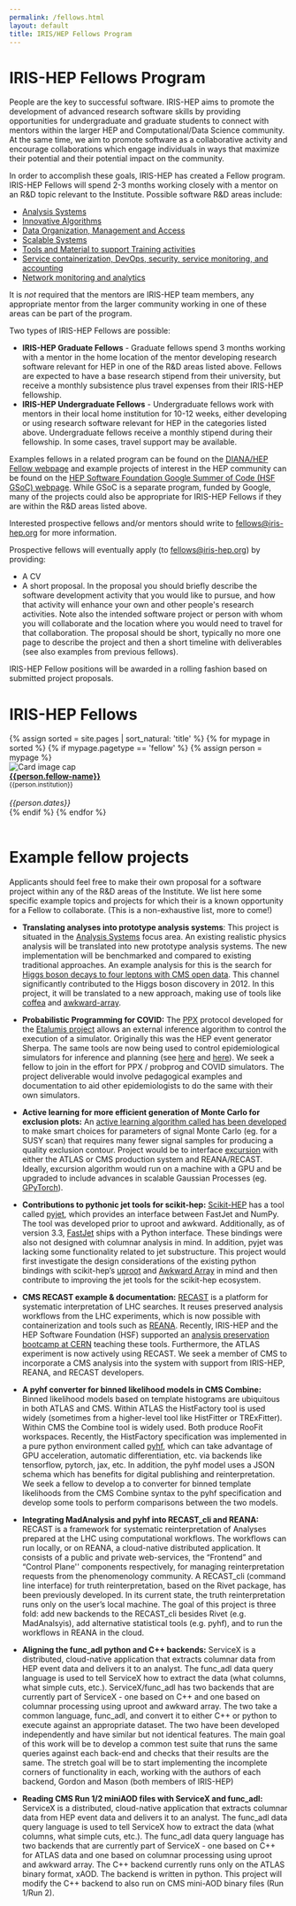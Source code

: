 ```yaml
---
permalink: /fellows.html
layout: default
title: IRIS/HEP Fellows Program
---
```


# IRIS-HEP Fellows Program 

  People are the key to successful software. IRIS-HEP aims to promote the 
development of advanced research software skills by providing opportunities 
for undergraduate and graduate students to connect with mentors within the
larger HEP and Computational/Data Science community. At the same time, we aim 
to promote software as a collaborative activity and encourage collaborations 
which engage individuals in ways that maximize their potential and their 
potential impact on the community.

  In order to accomplish these goals, IRIS-HEP has created a Fellow program.
IRIS-HEP Fellows will spend 2-3 months working closely with a mentor on an
R&D topic relevant to the Institute. Possible software R&D areas include:

  * [Analysis Systems](/as.html)
  * [Innovative Algorithms](/ia.html)
  * [Data Organization, Management and Access](/doma.html)
  * [Scalable Systems](/ssl.html)
  * [Tools and Material to support Training activities](/ssc.html)
  * [Service containerization, DevOps, security, service monitoring, and accounting](/osglhc.html)
  * [Network monitoring and analytics](/osglhc.html)

It is *not* required that the mentors are IRIS-HEP team members, any 
appropriate mentor from the larger community working in one of these areas
can be part of the program.

  Two types of IRIS-HEP Fellows are possible:

  * **IRIS-HEP Graduate Fellows** - Graduate fellows spend 3 months working with a mentor in the home location of the mentor developing research software relevant for HEP in one of the R&D areas listed above. Fellows are expected to have a base research stipend from their university, but receive a monthly subsistence plus travel expenses from their IRIS-HEP fellowship.
  * **IRIS-HEP Undergraduate Fellows** - Undergraduate fellows work with mentors in their local home institution for 10-12 weeks, either developing or using research software relevant for HEP in the categories listed above. Undergraduate fellows receive a monthly stipend during their fellowship. In some cases, travel support may be available. 

  Examples fellows in a related program can be found on the [DIANA/HEP Fellow webpage](http://diana-hep.org/pages/fellows.html) and example projects of interest in the HEP community can be found on the [HEP Software Foundation Google Summer of Code (HSF GSoC) webpage](https://hepsoftwarefoundation.org/activities/gsoc.html). While GSoC is a separate program, funded by Google, many of the projects could also be appropriate for IRIS-HEP Fellows if they are within the R&D areas listed above.

Interested prospective fellows and/or mentors should write to fellows@iris-hep.org for more information.

Prospective fellows will eventually apply (to fellows@iris-hep.org) by providing:

 * A CV
 * A short proposal.  In the proposal you should briefly describe the software development activity that you would like to pursue, and how that activity will enhance your own and other people's research activities. Note also the intended software project or person with whom you will collaborate and the location where you would need to travel for that collaboration. The proposal should be short, typically no more one page to describe the project and then a short timeline with deliverables (see also examples from previous fellows). 

IRIS-HEP Fellow positions will be awarded in a rolling fashion based on submitted project proposals.

# IRIS-HEP Fellows

<div class="container-fluid">
  <div class="row">
{% assign sorted = site.pages | sort_natural: 'title' %}
{% for mypage in sorted %}
  {% if mypage.pagetype == 'fellow' %}
     {% assign person = mypage %}
     <div class="card" style="width: 12rem;">
        <img class="card-img-top" src="{{person.photo}}" alt="Card image cap">
        <div class="card-body d-flex flex-column">
          <div class="card-text">
             <b><a href="{{person.permalink}}">{{person.fellow-name}}</a></b><br>
             <small>{{person.institution}}</small><br><br>
          </div>
          <div class="card-text mt-auto"><i>{{person.dates}}</i><br></div>
        </div>
     </div>
  {% endif %}
{% endfor %}
  </div>
  <br>
</div>

# Example fellow projects

Applicants should feel free to make their own proposal for a software
project within any of the R&D areas of the Institute. We list here some
specific example topics and projects for which their is a known opportunity
for a Fellow to collaborate. (This is a non-exhaustive list, more to come!)

- **Translating analyses into prototype analysis systems**: This project is situated in the [Analysis Systems](/as.html) focus area. An existing realistic physics analysis will be translated into new prototype analysis systems. The new implementation will be benchmarked and compared to existing traditional approaches. An example analysis for this is the search for [Higgs boson decays to four leptons with CMS open data](http://opendata.cern.ch/docs/observing-higgs-over-one-petabyte-new-cms-open-data). This channel significantly contributed to the Higgs boson discovery in 2012. In this project, it will be translated to a new approach, making use of tools like [coffea](https://github.com/CoffeaTeam/coffea) and [awkward-array](/projects/awkward.html).

- **Probabilistic Programming for COVID:** The [PPX](/projects/ppx.html) protocol developed for the [Etalumis project](https://phys.org/news/2019-11-etalumis-reverses-simulations-reveal-science.html) allows an external inference algorithm to control the execution of a simulator. Originally this was the HEP event generator Sherpa. The same tools are now being used to control epidemiological simulators for inference and planning (see [here](https://arxiv.org/abs/1905.12432) and [here](https://arxiv.org/abs/2003.13221)). We seek a fellow to join in the effort for PPX / probprog and COVID simulators. The project deliverable would involve pedagogical examples and documentation to aid other epidemiologists to do the same with their own simulators.

- **Active learning for more efficient generation of Monte Carlo for exclusion plots:**
An [active learning algorithm called has been developed](https://indico.cern.ch/event/708041/contributions/3269754/) to make smart choices for parameters of signal Monte Carlo (eg. for a SUSY scan) that requires many fewer signal samples for producing a quality exclusion contour. Project would be to interface [excursion](https://github.com/diana-hep/excursion)  with either the ATLAS or CMS production system and REANA/RECAST. Ideally, excursion algorithm would run on a machine with a GPU and be upgraded to include advances in scalable Gaussian Processes (eg. [GPyTorch](https://gpytorch.ai)).

- **Contributions to pythonic jet tools for scikit-hep:** [Scikit-HEP](http://scikit-hep.org) has a tool called [pyjet](https://github.com/scikit-hep/pyjet), which provides an interface between FastJet and NumPy. The tool was developed prior to uproot and awkward. Additionally, as of version 3.3, [FastJet](http://fastjet.fr/repo/fastjet-doc-3.3.3.pdf) ships with a Python interface. These bindings were also not designed with columnar analysis in mind. In addition, pyjet was lacking some functionality related to jet substructure. This project would first investigate the design considerations of the existing python bindings with scikit-hep’s [uproot](https://github.com/scikit-hep/uproot) and [Awkward Array](/projects/awkward.html) in mind and then contribute to improving the jet tools for the scikit-hep ecosystem. 

- **CMS RECAST example & documentation:** [RECAST](/projects/recast.html) is a platform for systematic interpretation of LHC searches. It reuses preserved analysis workflows from the LHC experiments, which is now possible with containerization and tools such as [REANA](http://reanahub.io). Recently, IRIS-HEP and the HEP Software Foundation (HSF) supported an [analysis preservation bootcamp at CERN](/2020/02/17/analysis-preservation.html) teaching these tools. Furthermore, the ATLAS experiment is now actively using RECAST. We seek a member of CMS to incorporate a CMS analysis into the system with support from IRIS-HEP, REANA, and RECAST developers. 

- **A pyhf converter for binned likelihood models in CMS Combine:** Binned likelihood models based on template histograms are ubiquitous in both ATLAS and CMS. Within ATLAS the HistFactory tool is used widely (sometimes from a higher-level tool like HistFitter or TRExFitter). Within CMS the Combine tool is widely used. Both produce RooFit workspaces. Recently, the HistFactory specification was implemented in a pure python environment called [pyhf](/projects/pyhf.html), which can take advantage of GPU acceleration, automatic differentiation, etc. via backends like tensorflow, pytorch, jax, etc. In addition, the pyhf model uses a JSON schema which has benefits for digital publishing and reinterpretation. We seek a fellow to develop a to converter for binned template likelihoods from the CMS Combine syntax to the pyhf specification and develop some tools to perform comparisons between the two models.  

- **Integrating MadAnalysis and pyhf into RECAST_cli and REANA:** RECAST is a framework for systematic reinterpretation of Analyses prepared at the LHC using computational workflows. The workflows can run locally, or on REANA, a cloud-native distributed application. It consists of a public and private web-services, the “Frontend” and “Control Plane'' components respectively, for managing reinterpretation requests from the phenomenology community. A RECAST_cli (command line interface) for truth reinterpretation, based on the Rivet package, has been previously developed. In its current state, the truth reinterpretation runs only on the user’s local machine. The goal of this project is three fold: add new backends to the RECAST_cli besides Rivet (e.g. MadAnalsyis), add alternative statistical tools (e.g. pyhf), and to run the workflows in REANA in the cloud.

- **Aligning the func_adl python and C++ backends:** ServiceX is a distributed, cloud-native application that extracts columnar data from HEP event data and delivers it to an analyst. The func_adl data query language is used to tell ServiceX how to extract the data (what columns, what simple cuts, etc.). ServiceX/func_adl has two backends that are currently part of ServiceX - one based on C++ and one based on columnar processing using uproot and awkward array. The two take a common language, func_adl, and convert it to either C++ or python to execute against an appropriate dataset. The two have been developed independently and have similar but not identical features.
The main goal of this work will be to develop a common test suite that runs the same queries against each back-end and checks that their results are the same. The stretch goal will be to start implementing the incomplete corners of functionality in each, working with the authors of each backend, Gordon and Mason (both members of IRIS-HEP)

- **Reading CMS Run 1/2 miniAOD files with ServiceX and func_adl:** ServiceX is a distributed, cloud-native application that extracts columnar data from HEP event data and delivers it to an analyst. The func_adl data query language is used to tell ServiceX how to extract the data (what columns, what simple cuts, etc.). The func_adl data query language has two backends that are currently part of ServiceX - one based on C++ for ATLAS data and one based on columnar processing using uproot and awkward array. The C++ backend currently runs only on the ATLAS binary format, xAOD. The backend is written in python. This project will modify the C++ backend to also run on CMS mini-AOD binary files (Run 1/Run 2).
